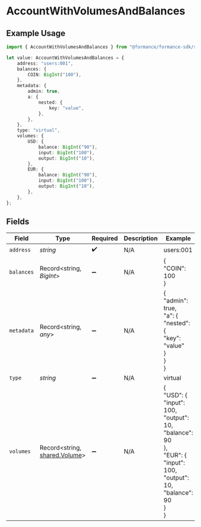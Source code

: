 # AccountWithVolumesAndBalances

## Example Usage

```typescript
import { AccountWithVolumesAndBalances } from "@formance/formance-sdk/sdk/models/shared";

let value: AccountWithVolumesAndBalances = {
    address: "users:001",
    balances: {
        COIN: BigInt("100"),
    },
    metadata: {
        admin: true,
        a: {
            nested: {
                key: "value",
            },
        },
    },
    type: "virtual",
    volumes: {
        USD: {
            balance: BigInt("90"),
            input: BigInt("100"),
            output: BigInt("10"),
        },
        EUR: {
            balance: BigInt("90"),
            input: BigInt("100"),
            output: BigInt("10"),
        },
    },
};
```

## Fields

| Field                                                                                                          | Type                                                                                                           | Required                                                                                                       | Description                                                                                                    | Example                                                                                                        |
| -------------------------------------------------------------------------------------------------------------- | -------------------------------------------------------------------------------------------------------------- | -------------------------------------------------------------------------------------------------------------- | -------------------------------------------------------------------------------------------------------------- | -------------------------------------------------------------------------------------------------------------- |
| `address`                                                                                                      | *string*                                                                                                       | :heavy_check_mark:                                                                                             | N/A                                                                                                            | users:001                                                                                                      |
| `balances`                                                                                                     | Record<string, *BigInt*>                                                                                       | :heavy_minus_sign:                                                                                             | N/A                                                                                                            | {<br/>"COIN": 100<br/>}                                                                                        |
| `metadata`                                                                                                     | Record<string, *any*>                                                                                          | :heavy_minus_sign:                                                                                             | N/A                                                                                                            | {<br/>"admin": true,<br/>"a": {<br/>"nested": {<br/>"key": "value"<br/>}<br/>}<br/>}                           |
| `type`                                                                                                         | *string*                                                                                                       | :heavy_minus_sign:                                                                                             | N/A                                                                                                            | virtual                                                                                                        |
| `volumes`                                                                                                      | Record<string, [shared.Volume](../../../sdk/models/shared/volume.md)>                                          | :heavy_minus_sign:                                                                                             | N/A                                                                                                            | {<br/>"USD": {<br/>"input": 100,<br/>"output": 10,<br/>"balance": 90<br/>},<br/>"EUR": {<br/>"input": 100,<br/>"output": 10,<br/>"balance": 90<br/>}<br/>} |